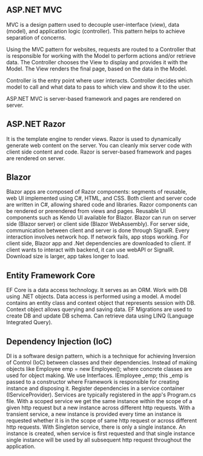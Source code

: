 ## ASP.NET MVC
MVC is a design pattern used to decouple user-interface (view), data (model), and application logic (controller). 
This pattern helps to achieve separation of concerns.

Using the MVC pattern for websites, requests are routed to a Controller that is responsible for working with the 
Model to perform actions and/or retrieve data. The Controller chooses the View to display and provides it with 
the Model. The View renders the final page, based on the data in the Model.

Controller is the entry point where user interacts. Controller decides which model to call and what data to pass to
which view and show it to the user.

ASP.NET MVC is server-based framework and pages are rendered on server. 

## ASP.NET Razor
It is the template engine to render views. Razor is used to dynamically generate web content on the server.
You can cleanly mix server code with client side content and code.
Razor is server-based framework and pages are rendered on server. 


## Blazor
Blazor apps are composed of Razor components: segments of reusable, web UI implemented using C#, HTML, and CSS. 
Both client and server code are written in C#, allowing shared code and libraries. 
Razor components can be rendered or prerendered from views and pages.
Reusable UI components such as Kendo UI available for Blazor.
Blazor can run on server side (Blazor server) or client side (Blazor WebAssembly).
For server side, communication between client and server is done through SignalR. Every interaction involves network hop. 
If network fails, app stops working.
For client side, Blazor app and .Net dependencies are downloaded to client. If client wants to interact with backend, it can use webAPI or SignalR. 
Download size is larger, app takes longer to load.

## Entity Framework Core
EF Core is a data access technology. It serves as an ORM. Work with DB using .NET objects.
Data access is performed using a model. A model contains an entity class and context object that represents session with DB. Context object allows querying and saving data.
EF Migrations are used to create DB and update DB schema.
Can retrieve data using LINQ (Language Integrated Query). 

## Dependency Injection (IoC)
DI is a software design pattern, which is a technique for achieving Inversion of Control (IoC) between classes and their dependencies.
Instead of making objects like Employee emp = new Employee(); where concrete classes are used for object making. We use Interfaces.
IEmployee _emp; this _emp is passed to a constructor where Framework is responsible for creating instance and disposing it.
Register dependencies in a service container (IServiceProvider). Services are typically registered in the app's Program.cs file.
With a scoped service we get the same instance within the scope of a given http request but a new instance across different http requests.
With a transient service, a new instance is provided every time an instance is requested whether it is in the scope of same http request or across different http requests.
With Singleton service, there is only a single instance. An instance is created, when service is first requested and that single instance single instance will be used by all subsequent http request throughout the application.
